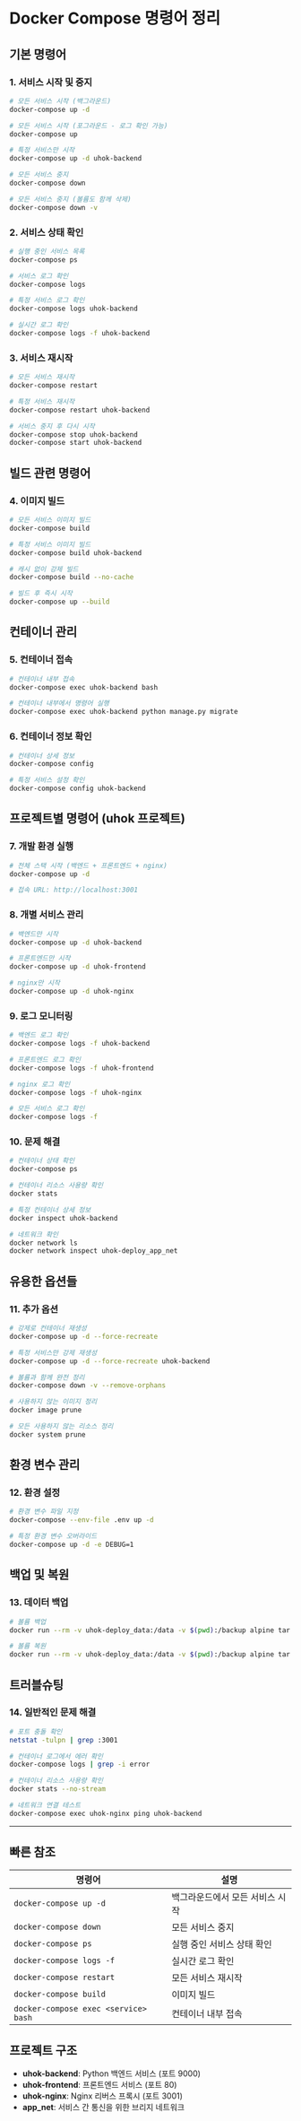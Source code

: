 # Docker Compose 명령어 정리

## 기본 명령어

### 1. 서비스 시작 및 중지
```bash
# 모든 서비스 시작 (백그라운드)
docker-compose up -d

# 모든 서비스 시작 (포그라운드 - 로그 확인 가능)
docker-compose up

# 특정 서비스만 시작
docker-compose up -d uhok-backend

# 모든 서비스 중지
docker-compose down

# 모든 서비스 중지 (볼륨도 함께 삭제)
docker-compose down -v
```

### 2. 서비스 상태 확인
```bash
# 실행 중인 서비스 목록
docker-compose ps

# 서비스 로그 확인
docker-compose logs

# 특정 서비스 로그 확인
docker-compose logs uhok-backend

# 실시간 로그 확인
docker-compose logs -f uhok-backend
```

### 3. 서비스 재시작
```bash
# 모든 서비스 재시작
docker-compose restart

# 특정 서비스 재시작
docker-compose restart uhok-backend

# 서비스 중지 후 다시 시작
docker-compose stop uhok-backend
docker-compose start uhok-backend
```

## 빌드 관련 명령어

### 4. 이미지 빌드
```bash
# 모든 서비스 이미지 빌드
docker-compose build

# 특정 서비스 이미지 빌드
docker-compose build uhok-backend

# 캐시 없이 강제 빌드
docker-compose build --no-cache

# 빌드 후 즉시 시작
docker-compose up --build
```

## 컨테이너 관리

### 5. 컨테이너 접속
```bash
# 컨테이너 내부 접속
docker-compose exec uhok-backend bash

# 컨테이너 내부에서 명령어 실행
docker-compose exec uhok-backend python manage.py migrate
```

### 6. 컨테이너 정보 확인
```bash
# 컨테이너 상세 정보
docker-compose config

# 특정 서비스 설정 확인
docker-compose config uhok-backend
```

## 프로젝트별 명령어 (uhok 프로젝트)

### 7. 개발 환경 실행
```bash
# 전체 스택 시작 (백엔드 + 프론트엔드 + nginx)
docker-compose up -d

# 접속 URL: http://localhost:3001
```

### 8. 개별 서비스 관리
```bash
# 백엔드만 시작
docker-compose up -d uhok-backend

# 프론트엔드만 시작
docker-compose up -d uhok-frontend

# nginx만 시작
docker-compose up -d uhok-nginx
```

### 9. 로그 모니터링
```bash
# 백엔드 로그 확인
docker-compose logs -f uhok-backend

# 프론트엔드 로그 확인
docker-compose logs -f uhok-frontend

# nginx 로그 확인
docker-compose logs -f uhok-nginx

# 모든 서비스 로그 확인
docker-compose logs -f
```

### 10. 문제 해결
```bash
# 컨테이너 상태 확인
docker-compose ps

# 컨테이너 리소스 사용량 확인
docker stats

# 특정 컨테이너 상세 정보
docker inspect uhok-backend

# 네트워크 확인
docker network ls
docker network inspect uhok-deploy_app_net
```

## 유용한 옵션들

### 11. 추가 옵션
```bash
# 강제로 컨테이너 재생성
docker-compose up -d --force-recreate

# 특정 서비스만 강제 재생성
docker-compose up -d --force-recreate uhok-backend

# 볼륨과 함께 완전 정리
docker-compose down -v --remove-orphans

# 사용하지 않는 이미지 정리
docker image prune

# 모든 사용하지 않는 리소스 정리
docker system prune
```

## 환경 변수 관리

### 12. 환경 설정
```bash
# 환경 변수 파일 지정
docker-compose --env-file .env up -d

# 특정 환경 변수 오버라이드
docker-compose up -d -e DEBUG=1
```

## 백업 및 복원

### 13. 데이터 백업
```bash
# 볼륨 백업
docker run --rm -v uhok-deploy_data:/data -v $(pwd):/backup alpine tar czf /backup/backup.tar.gz -C /data .

# 볼륨 복원
docker run --rm -v uhok-deploy_data:/data -v $(pwd):/backup alpine tar xzf /backup/backup.tar.gz -C /data
```

## 트러블슈팅

### 14. 일반적인 문제 해결
```bash
# 포트 충돌 확인
netstat -tulpn | grep :3001

# 컨테이너 로그에서 에러 확인
docker-compose logs | grep -i error

# 컨테이너 리소스 사용량 확인
docker stats --no-stream

# 네트워크 연결 테스트
docker-compose exec uhok-nginx ping uhok-backend
```

---

## 빠른 참조

| 명령어 | 설명 |
|--------|------|
| `docker-compose up -d` | 백그라운드에서 모든 서비스 시작 |
| `docker-compose down` | 모든 서비스 중지 |
| `docker-compose ps` | 실행 중인 서비스 상태 확인 |
| `docker-compose logs -f` | 실시간 로그 확인 |
| `docker-compose restart` | 모든 서비스 재시작 |
| `docker-compose build` | 이미지 빌드 |
| `docker-compose exec <service> bash` | 컨테이너 내부 접속 |

## 프로젝트 구조
- **uhok-backend**: Python 백엔드 서비스 (포트 9000)
- **uhok-frontend**: 프론트엔드 서비스 (포트 80)
- **uhok-nginx**: Nginx 리버스 프록시 (포트 3001)
- **app_net**: 서비스 간 통신을 위한 브리지 네트워크
